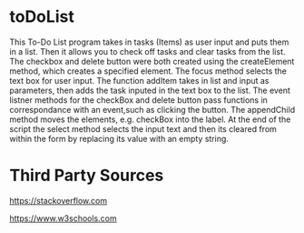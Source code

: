 # toDoList
This To-Do List program takes in tasks (Items) as user input and puts them in a list. 
Then it allows you to check off tasks and clear tasks from the list. The checkbox 
and delete button were both created using the createElement method, which creates 
a specified element. The focus method selects the text box for user input. The 
function addItem takes in list and input as parameters, then adds the task inputed
in the text box to the list. The event listner methods for the checkBox and delete 
button pass functions in correspondance with an event,such as clicking the button. 
The appendChild method moves the elements, e.g. checkBox into the label. At the end
of the script the select method selects the input text and then its cleared from
within the form by replacing its value with an empty string. 


# Third Party Sources

https://stackoverflow.com

https://www.w3schools.com
